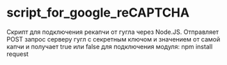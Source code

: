 # script_for_google_reCAPTCHA
Скрипт для подключения рекапчи от гугла через Node.JS. Отправляет POST запрос серверу гугл с секретным ключом и значением от самой капчи и получает true или false
для подключения модуля: npm install request
